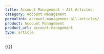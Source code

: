 ```yaml
---
title: Account Management – All Articles
category: Account Management
permalink: account-management-all-articles/
product: Account Management
product_url: account-management
type: article
---
```


{{<list src="content/how-to/account-management">}}